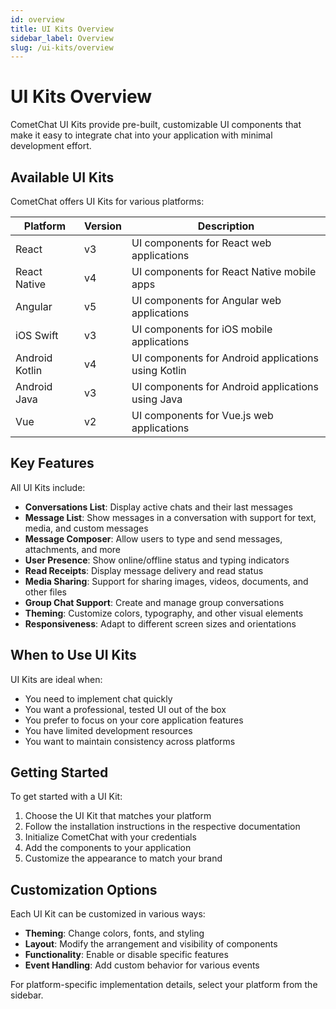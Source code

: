 ```yaml
---
id: overview
title: UI Kits Overview
sidebar_label: Overview
slug: /ui-kits/overview
---
```


# UI Kits Overview

CometChat UI Kits provide pre-built, customizable UI components that make it easy to integrate chat into your application with minimal development effort.

## Available UI Kits

CometChat offers UI Kits for various platforms:

| Platform | Version | Description |
|----------|---------|-------------|
| React | v3 | UI components for React web applications |
| React Native | v4 | UI components for React Native mobile apps |
| Angular | v5 | UI components for Angular web applications |
| iOS Swift | v3 | UI components for iOS mobile applications |
| Android Kotlin | v4 | UI components for Android applications using Kotlin |
| Android Java | v3 | UI components for Android applications using Java |
| Vue | v2 | UI components for Vue.js web applications |

## Key Features

All UI Kits include:

- **Conversations List**: Display active chats and their last messages
- **Message List**: Show messages in a conversation with support for text, media, and custom messages
- **Message Composer**: Allow users to type and send messages, attachments, and more
- **User Presence**: Show online/offline status and typing indicators
- **Read Receipts**: Display message delivery and read status
- **Media Sharing**: Support for sharing images, videos, documents, and other files
- **Group Chat Support**: Create and manage group conversations
- **Theming**: Customize colors, typography, and other visual elements
- **Responsiveness**: Adapt to different screen sizes and orientations

## When to Use UI Kits

UI Kits are ideal when:

- You need to implement chat quickly
- You want a professional, tested UI out of the box
- You prefer to focus on your core application features
- You have limited development resources
- You want to maintain consistency across platforms

## Getting Started

To get started with a UI Kit:

1. Choose the UI Kit that matches your platform
2. Follow the installation instructions in the respective documentation
3. Initialize CometChat with your credentials
4. Add the components to your application
5. Customize the appearance to match your brand

## Customization Options

Each UI Kit can be customized in various ways:

- **Theming**: Change colors, fonts, and styling
- **Layout**: Modify the arrangement and visibility of components
- **Functionality**: Enable or disable specific features
- **Event Handling**: Add custom behavior for various events

For platform-specific implementation details, select your platform from the sidebar.
